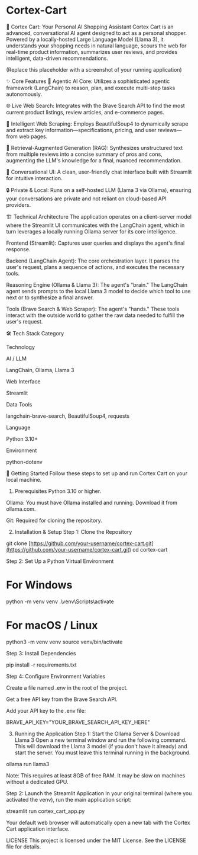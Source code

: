 # Cortex-Cart

🛒 Cortex Cart: Your Personal AI Shopping Assistant
Cortex Cart is an advanced, conversational AI agent designed to act as a personal shopper. Powered by a locally-hosted Large Language Model (Llama 3), it understands your shopping needs in natural language, scours the web for real-time product information, summarizes user reviews, and provides intelligent, data-driven recommendations.

(Replace this placeholder with a screenshot of your running application)

✨ Core Features
🤖 Agentic AI Core: Utilizes a sophisticated agentic framework (LangChain) to reason, plan, and execute multi-step tasks autonomously.

🌐 Live Web Search: Integrates with the Brave Search API to find the most current product listings, review articles, and e-commerce pages.

📄 Intelligent Web Scraping: Employs BeautifulSoup4 to dynamically scrape and extract key information—specifications, pricing, and user reviews—from web pages.

🧠 Retrieval-Augmented Generation (RAG): Synthesizes unstructured text from multiple reviews into a concise summary of pros and cons, augmenting the LLM's knowledge for a final, nuanced recommendation.

💬 Conversational UI: A clean, user-friendly chat interface built with Streamlit for intuitive interaction.

🔒 Private & Local: Runs on a self-hosted LLM (Llama 3 via Ollama), ensuring your conversations are private and not reliant on cloud-based API providers.

🏗️ Technical Architecture
The application operates on a client-server model where the Streamlit UI communicates with the LangChain agent, which in turn leverages a locally running Ollama server for its core intelligence.

Frontend (Streamlit): Captures user queries and displays the agent's final response.

Backend (LangChain Agent): The core orchestration layer. It parses the user's request, plans a sequence of actions, and executes the necessary tools.

Reasoning Engine (Ollama & Llama 3): The agent's "brain." The LangChain agent sends prompts to the local Llama 3 model to decide which tool to use next or to synthesize a final answer.

Tools (Brave Search & Web Scraper): The agent's "hands." These tools interact with the outside world to gather the raw data needed to fulfill the user's request.

🛠️ Tech Stack
Category

Technology

AI / LLM

LangChain, Ollama, Llama 3

Web Interface

Streamlit

Data Tools

langchain-brave-search, BeautifulSoup4, requests

Language

Python 3.10+

Environment

python-dotenv

🚀 Getting Started
Follow these steps to set up and run Cortex Cart on your local machine.

1. Prerequisites
Python 3.10 or higher.

Ollama: You must have Ollama installed and running. Download it from ollama.com.

Git: Required for cloning the repository.

2. Installation & Setup
Step 1: Clone the Repository

git clone [https://github.com/your-username/cortex-cart.git](https://github.com/your-username/cortex-cart.git)
cd cortex-cart

Step 2: Set Up a Python Virtual Environment

# For Windows
python -m venv venv
.\venv\Scripts\activate

# For macOS / Linux
python3 -m venv venv
source venv/bin/activate

Step 3: Install Dependencies

pip install -r requirements.txt

Step 4: Configure Environment Variables

Create a file named .env in the root of the project.

Get a free API key from the Brave Search API.

Add your API key to the .env file:

BRAVE_API_KEY="YOUR_BRAVE_SEARCH_API_KEY_HERE"

3. Running the Application
Step 1: Start the Ollama Server & Download Llama 3
Open a new terminal window and run the following command. This will download the Llama 3 model (if you don't have it already) and start the server.
You must leave this terminal running in the background.

ollama run llama3

Note: This requires at least 8GB of free RAM. It may be slow on machines without a dedicated GPU.

Step 2: Launch the Streamlit Application
In your original terminal (where you activated the venv), run the main application script:

streamlit run cortex_cart_app.py

Your default web browser will automatically open a new tab with the Cortex Cart application interface.

LICENSE
This project is licensed under the MIT License. See the LICENSE file for details.
